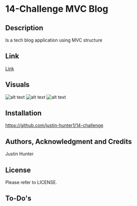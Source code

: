 # 14-Challenge MVC Blog

## Description
Is a tech blog application using MVC structure 

## Link
[Link](https://pindemonium.onrender.com/)

## Visuals
![alt text](<public/images/homepage.png>)
![alt text](<public/images/login-signup.png>)
![alt text](<public/images/profile-page.png>)


## Installation
https://github.com/justin-hunter1/14-challenge


## Authors, Acknowledgment and Credits
Justin Hunter

## License
Please refer to LICENSE.

## To-Do's

